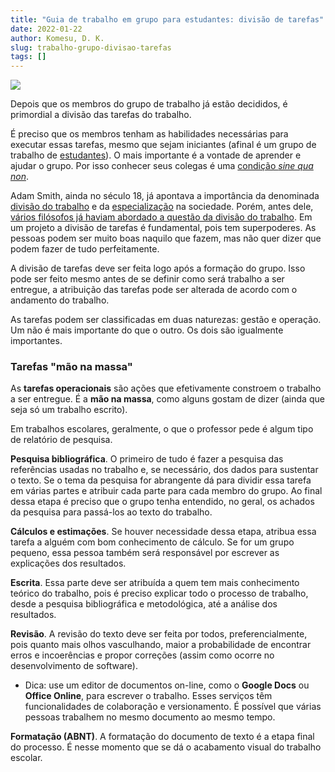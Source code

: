 ```yaml
---
title: "Guia de trabalho em grupo para estudantes: divisão de tarefas"
date: 2022-01-22
author: Komesu, D. K.
slug: trabalho-grupo-divisao-tarefas
tags: []
---
```


![](https://images2.imgbox.com/8f/d2/jYbDBvUh_o.jpg)

Depois que os membros do grupo de trabalho já estão decididos, é primordial a divisão das tarefas do trabalho.

É preciso que os membros tenham as habilidades necessárias para executar essas tarefas, mesmo que sejam iniciantes (afinal é um grupo de trabalho de <span style="text-decoration: underline;">estudantes</span>). O mais importante é a vontade de aprender e ajudar o grupo. Por isso conhecer seus colegas é uma [condição *sine qua non*](https://pt.wikipedia.org/wiki/Sine_qua_non).

<!--more-->

Adam Smith, ainda no século 18, já apontava a importância da denominada [divisão do trabalho](https://www.adamsmithworks.org/documents/division-of-labor-part-1) e da [especialização](https://www.adamsmithworks.org/documents/division-of-labor-part-2-a-beautiful-machine) na sociedade. Porém, antes dele, [vários filósofos já haviam abordado a questão da divisão do trabalho](https://en.wikipedia.org/wiki/Division_of_labour). Em um projeto a divisão de tarefas é fundamental, pois tem superpoderes. As pessoas podem ser muito boas naquilo que fazem, mas não quer dizer que podem fazer de tudo perfeitamente.

A divisão de tarefas deve ser feita logo após a formação do grupo. Isso pode ser feito mesmo antes de se definir como será trabalho a ser entregue, a atribuição das tarefas pode ser alterada de acordo com o andamento do trabalho.

As tarefas podem ser classificadas em duas naturezas: gestão e operação. Um não é mais importante do que o outro. Os dois são igualmente importantes.

### Tarefas "mão na massa"

As **tarefas operacionais** são ações que efetivamente constroem o trabalho a ser entregue. É a **mão na massa**, como alguns gostam de dizer (ainda que seja só um trabalho escrito).

Em trabalhos escolares, geralmente, o que o professor pede é algum tipo de relatório de pesquisa.

**Pesquisa bibliográfica**. O primeiro de tudo é fazer a pesquisa das referências usadas no trabalho e, se necessário, dos dados para sustentar o texto. Se o tema da pesquisa for abrangente dá para dividir essa tarefa em várias partes e atribuir cada parte para cada membro do grupo. Ao final dessa etapa é preciso que o grupo tenha entendido, no geral, os achados da pesquisa para passá-los ao texto do trabalho.

**Cálculos e estimações**. Se houver necessidade dessa etapa, atribua essa tarefa a alguém com bom conhecimento de cálculo. Se for um grupo pequeno, essa pessoa também será responsável por escrever as explicações dos resultados.

**Escrita**. Essa parte deve ser atribuída a quem tem mais conhecimento teórico do trabalho, pois é preciso explicar todo o processo de trabalho, desde a pesquisa bibliográfica e metodológica, até a análise dos resultados.

**Revisão**. A revisão do texto deve ser feita por todos, preferencialmente, pois quanto mais olhos vasculhando, maior a probabilidade de encontrar erros e incoerências e propor correções (assim como ocorre no desenvolvimento de software).

- Dica: use um editor de documentos on-line, como o **Google Docs** ou **Office Online**, para escrever o trabalho. Esses serviços têm funcionalidades de colaboração e versionamento. É possível que várias pessoas trabalhem no mesmo documento ao mesmo tempo.

**Formatação (ABNT)**. A formatação do documento de texto é a etapa final do processo. É nesse momento que se dá o acabamento visual do trabalho escolar.
